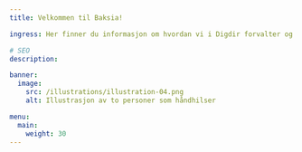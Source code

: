 ```yaml
---
title: Velkommen til Baksia!

ingress: Her finner du informasjon om hvordan vi i Digdir forvalter og videreutvikler produktene våre, for eksempel hvordan vi styrer, jobber og fordeler ansvaret for arbeidet.

# SEO
description:

banner:
  image:
    src: /illustrations/illustration-04.png
    alt: Illustrasjon av to personer som håndhilser

menu:
  main:
    weight: 30
---
```

